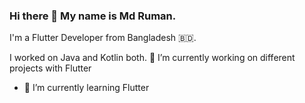 ### Hi there 👋 My name is Md Ruman.
I'm a Flutter Developer from Bangladesh 🇧🇩.
<!--
**ruman-dev/ruman-dev** is a ✨ _special_ ✨ repository because its `README.md` (this file) appears on your GitHub profile.

Here are some ideas to get you started:
-->
I worked on Java and Kotlin both.
🔭 I’m currently working on different projects with Flutter
- 🌱 I’m currently learning Flutter
<!-- 👯 I’m looking to collaborate on ...
- 🤔 I’m looking for help with ...
- 💬 Ask me about ...
- 📫 How to reach me: ...
- 😄 Pronouns: ...
- ⚡ Fun fact: ...
-->
